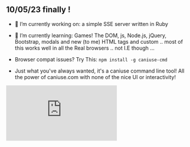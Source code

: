 ## 10/05/23 finally ! 
- 🔭 I’m currently working on: a simple SSE server written in Ruby

- 🌱 I’m currently learning: Games! The DOM, js, Node.js, jQuery, Bootstrap, modals and new (to me) HTML tags and custom .. most of this works well in all the Real browsers .. not I.E though ...
- Browser compat issues? Try This: ```npm install -g caniuse-cmd``` 
- Just what you've always wanted, it's a caniuse command line tool! All the power of caniuse.com with none of the nice UI or interactivity!


<!--
**morganism/morganism** is a ✨ _special_ ✨ repository because its `README.md` (this file) appears on your GitHub profile.

Here are some ideas to get you started:

- 🔭 I’m currently working on ...
- 🌱 I’m currently learning ...
- 👯 I’m looking to collaborate on ...
- 🤔 I’m looking for help with ...
- 💬 Ask me about ...
- 📫 How to reach me: ...
- 😄 Pronouns: ...
- ⚡ Fun fact: ...
-->
![.](http://canarytokens.com/articles/traffic/0d7qg8vt3e95x8v6hyo761s4u/contact.php)

